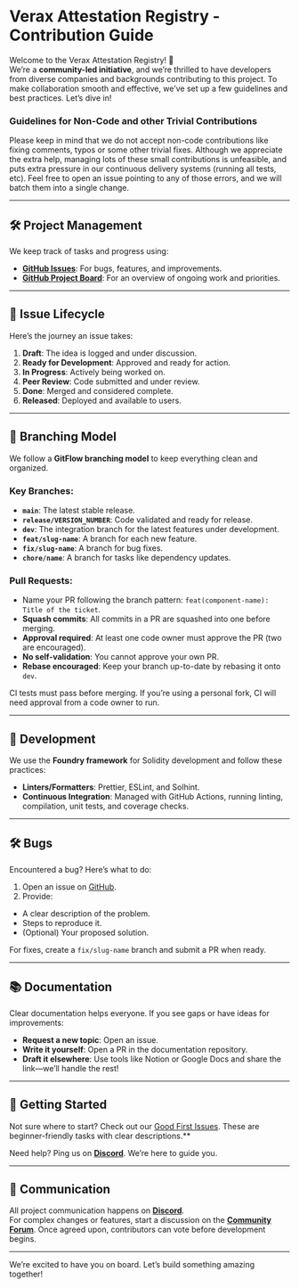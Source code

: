 # Verax Attestation Registry - Contribution Guide

Welcome to the Verax Attestation Registry! 🚀  
We’re a **community-led initiative**, and we’re thrilled to have developers from diverse companies and backgrounds
contributing to this project. To make collaboration smooth and effective, we’ve set up a few guidelines and best
practices. Let’s dive in!

### Guidelines for Non-Code and other Trivial Contributions

Please keep in mind that we do not accept non-code contributions like fixing comments, typos or some other trivial
fixes. Although we appreciate the extra help, managing lots of these small contributions is unfeasible, and puts extra
pressure in our continuous delivery systems (running all tests, etc). Feel free to open an issue pointing to any of
those errors, and we will batch them into a single change.

---

## 🛠️ **Project Management**

We keep track of tasks and progress using:

- **[GitHub Issues](https://github.com/Consensys/linea-attestation-registry/issues)**: For bugs, features, and
  improvements.
- **[GitHub Project Board](https://github.com/orgs/Consensys/projects/17/views/9)**: For an overview of ongoing work and
  priorities.

---

## 🔄 **Issue Lifecycle**

Here’s the journey an issue takes:

1. **Draft**: The idea is logged and under discussion.
2. **Ready for Development**: Approved and ready for action.
3. **In Progress**: Actively being worked on.
4. **Peer Review**: Code submitted and under review.
5. **Done**: Merged and considered complete.
6. **Released**: Deployed and available to users.

---

## 🌳 **Branching Model**

We follow a **GitFlow branching model** to keep everything clean and organized.

### Key Branches:

- **`main`**: The latest stable release.
- **`release/VERSION_NUMBER`**: Code validated and ready for release.
- **`dev`**: The integration branch for the latest features under development.
- **`feat/slug-name`**: A branch for each new feature.
- **`fix/slug-name`**: A branch for bug fixes.
- **`chore/name`**: A branch for tasks like dependency updates.

### Pull Requests:

- Name your PR following the branch pattern: `feat(component-name): Title of the ticket`.
- **Squash commits**: All commits in a PR are squashed into one before merging.
- **Approval required**: At least one code owner must approve the PR (two are encouraged).
- **No self-validation**: You cannot approve your own PR.
- **Rebase encouraged**: Keep your branch up-to-date by rebasing it onto `dev`.

CI tests must pass before merging. If you’re using a personal fork, CI will need approval from a code owner to run.

---

## 🔧 **Development**

We use the **Foundry framework** for Solidity development and follow these practices:

- **Linters/Formatters**: Prettier, ESLint, and Solhint.
- **Continuous Integration**: Managed with GitHub Actions, running linting, compilation, unit tests, and coverage
  checks.

---

## 🛠️ **Bugs**

Encountered a bug? Here’s what to do:

1. Open an issue on [GitHub](https://github.com/Consensys/linea-attestation-registry/issues).
2. Provide:

- A clear description of the problem.
- Steps to reproduce it.
- (Optional) Your proposed solution.

For fixes, create a `fix/slug-name` branch and submit a PR when ready.

---

## 📚 **Documentation**

Clear documentation helps everyone. If you see gaps or have ideas for improvements:

- **Request a new topic**: Open an issue.
- **Write it yourself**: Open a PR in the documentation repository.
- **Draft it elsewhere**: Use tools like Notion or Google Docs and share the link—we’ll handle the rest!

---

## 🚀 **Getting Started**

Not sure where to start? Check out our
[Good First Issues](https://github.com/Consensys/linea-attestation-registry/issues?q=is%3Aopen+is%3Aissue+label%3A%22Good+first+issue%22).
These are beginner-friendly tasks with clear descriptions.\*\*

Need help? Ping us on **[Discord](https://discord.gg/Sq4EmYdBEk)**. We’re here to guide you.

---

## 💬 **Communication**

All project communication happens on **[Discord](https://discord.gg/Sq4EmYdBEk)**.  
For complex changes or features, start a discussion on the **[Community Forum](https://community.ver.ax/)**. Once agreed
upon, contributors can vote before development begins.

---

We’re excited to have you on board. Let’s build something amazing together!
